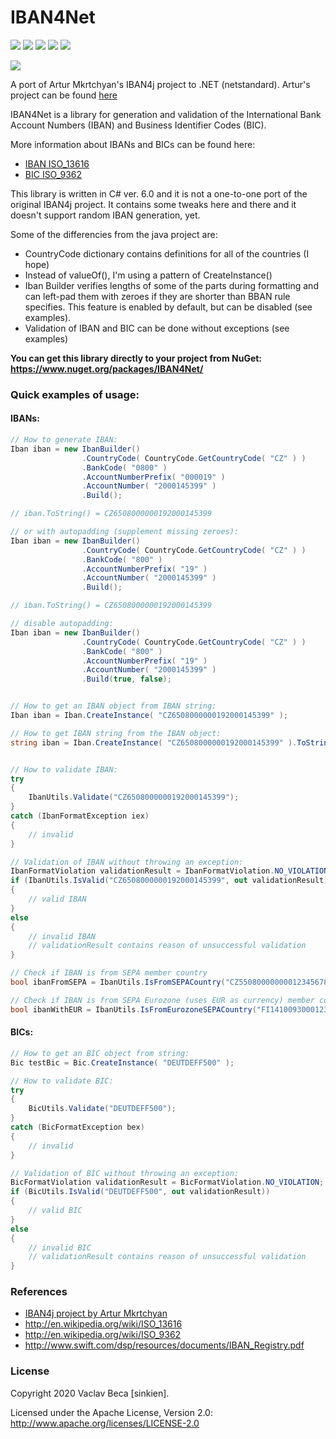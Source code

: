 # IBAN4Net

<p><img src="https://img.shields.io/badge/netstandard-1.2-blue" /> <img src="https://img.shields.io/badge/netstandard-1.4-blue" /> <img src="https://img.shields.io/badge/netstandard-2.0-blue" /> <img src="https://img.shields.io/badge/.net-4.5-blue" /> <img src="https://img.shields.io/badge/.net-5.0-blue" /></p>
<p><a href="https://www.nuget.org/packages/IBAN4Net"> <img src="https://buildstats.info/nuget/IBAN4Net" /></a></p>

A port of Artur Mkrtchyan's IBAN4j project to .NET (netstandard). Artur's project can be found <a href="https://github.com/arturmkrtchyan/iban4j" target="_blank">here</a>

IBAN4Net is a library for generation and validation of the International Bank Account Numbers (IBAN) and Business Identifier Codes (BIC).

More information about IBANs and BICs can be found here:

* <a href="http://en.wikipedia.org/wiki/ISO_13616" target="_blank">IBAN ISO_13616</a>
* <a href="http://en.wikipedia.org/wiki/ISO_9362" target="_blank">BIC ISO_9362</a>

This library is written in C# ver. 6.0 and it is not a one-to-one port of the original IBAN4j project. It contains some tweaks here and there and it doesn't support random IBAN generation, yet.

Some of the differencies from the java project are:

- CountryCode dictionary contains definitions for all of the countries (I hope)
- Instead of valueOf(), I'm using a pattern of CreateInstance()
- Iban Builder verifies lengths of some of the parts during formatting and can left-pad them with zeroes if they are shorter than BBAN rule specifies. This feature is enabled by default, but can be disabled (see examples). 
- Validation of IBAN and BIC can be done without exceptions (see examples)



<b>You can get this library directly to your project from NuGet: <a href="https://www.nuget.org/packages/IBAN4Net/">https://www.nuget.org/packages/IBAN4Net/</a></b>


### Quick examples of usage:

#### IBANs:

```c#
// How to generate IBAN:
Iban iban = new IbanBuilder()
                .CountryCode( CountryCode.GetCountryCode( "CZ" ) )
                .BankCode( "0800" )
                .AccountNumberPrefix( "000019" )
                .AccountNumber( "2000145399" )   
                .Build(); 

// iban.ToString() = CZ6508000000192000145399

// or with autopadding (supplement missing zeroes):
Iban iban = new IbanBuilder()
                .CountryCode( CountryCode.GetCountryCode( "CZ" ) )
                .BankCode( "800" )
                .AccountNumberPrefix( "19" )
                .AccountNumber( "2000145399" )   
                .Build(); 

// iban.ToString() = CZ6508000000192000145399

// disable autopadding:
Iban iban = new IbanBuilder()
                .CountryCode( CountryCode.GetCountryCode( "CZ" ) )
                .BankCode( "800" )
                .AccountNumberPrefix( "19" )
                .AccountNumber( "2000145399" )   
                .Build(true, false); 


// How to get an IBAN object from IBAN string:
Iban iban = Iban.CreateInstance( "CZ6508000000192000145399" );

// How to get IBAN string from the IBAN object:
string iban = Iban.CreateInstance( "CZ6508000000192000145399" ).ToString();


// How to validate IBAN:
try
{
    IbanUtils.Validate("CZ6508000000192000145399");
}
catch (IbanFormatException iex)
{
    // invalid
}

// Validation of IBAN without throwing an exception:
IbanFormatViolation validationResult = IbanFormatViolation.NO_VIOLATION;
if (IbanUtils.IsValid("CZ6508000000192000145399", out validationResult))
{
    // valid IBAN
}
else
{
    // invalid IBAN
    // validationResult contains reason of unsuccessful validation
}

// Check if IBAN is from SEPA member country
bool ibanFromSEPA = IbanUtils.IsFromSEPACountry("CZ5508000000001234567899"); // true

// Check if IBAN is from SEPA Eurozone (uses EUR as currency) member country
bool ibanWithEUR = IbanUtils.IsFromEurozoneSEPACountry("FI1410093000123458"); // true

```

#### BICs:

```c#
// How to get an BIC object from string:
Bic testBic = Bic.CreateInstance( "DEUTDEFF500" );

// How to validate BIC:
try
{
    BicUtils.Validate("DEUTDEFF500");
}
catch (BicFormatException bex)
{
    // invalid
}

// Validation of BIC without throwing an exception:
BicFormatViolation validationResult = BicFormatViolation.NO_VIOLATION;
if (BicUtils.IsValid("DEUTDEFF500", out validationResult))
{
    // valid BIC
}
else
{
    // invalid BIC
    // validationResult contains reason of unsuccessful validation
}


```

### References
- <a href="https://github.com/arturmkrtchyan/iban4j">IBAN4j project by Artur Mkrtchyan</a>
- <a href="http://en.wikipedia.org/wiki/ISO_13616">http://en.wikipedia.org/wiki/ISO_13616</a>
- <a href="http://en.wikipedia.org/wiki/ISO_9362">http://en.wikipedia.org/wiki/ISO_9362</a>
- <a hhref="http://www.swift.com/dsp/resources/documents/IBAN_Registry.pdf">http://www.swift.com/dsp/resources/documents/IBAN_Registry.pdf</a>



### License
Copyright 2020 Vaclav Beca [sinkien].

Licensed under the Apache License, Version 2.0: http://www.apache.org/licenses/LICENSE-2.0
